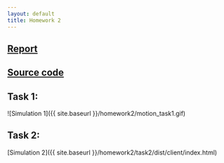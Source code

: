 ```yaml
---
layout: default
title: Homework 2
---
```


## [Report](https://github.com/lvjonok/f22-theoretical-mechanics/raw/master/homework2/hw2.pdf)

## [Source code](https://github.com/lvjonok/f22-theoretical-mechanics/tree/master/homework2)

## Task 1:

![Simulation 1]({{ site.baseurl }}/homework2/motion_task1.gif)

## Task 2:

[Simulation 2]({{ site.baseurl }}/homework2/task2/dist/client/index.html)
